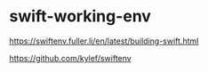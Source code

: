 # swift-working-env


https://swiftenv.fuller.li/en/latest/building-swift.html

https://github.com/kylef/swiftenv

